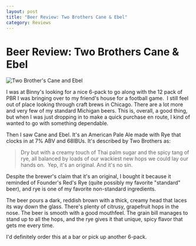 ```yaml
---
layout: post
title: "Beer Review: Two Brothers Cane & Ebel"
category: Reviews
---
```


Beer Review: Two Brothers Cane & Ebel
=====================================

![Two Brother's Cane and Ebel](http://www.yeastboundanddown.com/wp-content/uploads/2010/10/wpid-IMG_20101002_122601.jpg "Cane and Ebel")

I was at Binny's looking for a nice 6-pack to go along with the 12 pack of PBR I was bringing over to my friend's house for a football game.  I still feel out of place looking through craft brews in Chicago. There are a lot more and very few of my standard Michigan beers. This is, overall, a good thing, but when I was just dropping in to make a quick purchase en route, I kind of wanted to go with something dependable.

Then I saw Cane and Ebel. It's an American Pale Ale made with Rye that clocks in at 7% ABV and 68IBUs. It's described by Two Brothers as:

> Dry but with a creamy touch of Thai palm sugar and the spicy tang of rye, all balanced by loads of our wackiest new hops we could lay our hands on.  Yep, it's an original. And it's no sin.

Despite the brewer's claim that it's an original, I bought it because it reminded of Founder's Red's Rye (quite possibly my favorite "standard" beer), and rye is one of my favorite non-standard ingredients.

The beer pours a dark, reddish brown with a thick, creamy head that laces its way down the glass. There's plenty of citrusy, grapefruit hops in the nose. The beer is smooth with a good mouthfeel. The grain bill manages to stand up to all the hops, and the rye gives it that unique, spicy flavor that gets me every time.

I'd definitely order this at a bar or pick up another 6-pack.